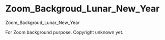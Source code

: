 # Zoom_Backgroud_Lunar_New_Year
Zoom_Backgroud_Lunar_New_Year

For Zoom background purpose. Copyright unknown yet.
